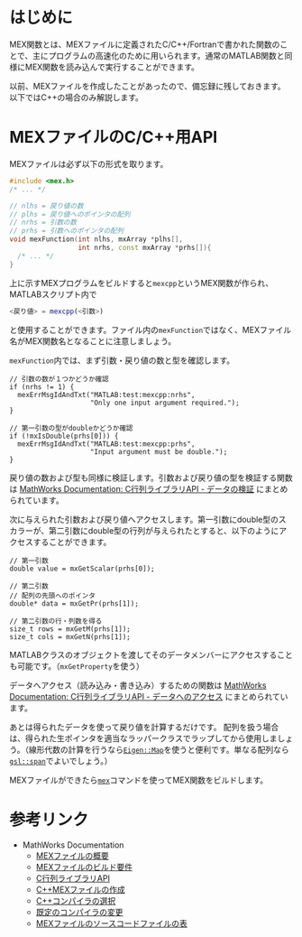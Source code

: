 <!--
title:   [MATLAB] MEX関数の作成方法
tags:    C++,MATLAB,mex
id:      0689a76638fa217c6e83
private: false
-->
# はじめに

MEX関数とは、MEXファイルに定義されたC/C++/Fortranで書かれた関数のことで、主にプログラムの高速化のために用いられます。通常のMATLAB関数と同様にMEX関数を読み込んで実行することができます。

以前、MEXファイルを作成したことがあったので、備忘録に残しておきます。
以下ではC++の場合のみ解説します。

# MEXファイルのC/C++用API

MEXファイルは必ず以下の形式を取ります。

```cpp:mexcpp.cpp
#include <mex.h>
/* ... */

// nlhs = 戻り値の数
// plhs = 戻り値へのポインタの配列
// nrhs = 引数の数
// prhs = 引数へのポインタの配列
void mexFunction(int nlhs, mxArray *plhs[],
                 int nrhs, const mxArray *prhs[]){
  /* ... */
}
```

上に示すMEXプログラムをビルドすると`mexcpp`というMEX関数が作られ、MATLABスクリプト内で

```m
<戻り値> = mexcpp(<引数>)
```

と使用することができます。ファイル内の`mexFunction`ではなく、MEXファイル名がMEX関数名となることに注意しましょう。

`mexFunction`内では、まず引数・戻り値の数と型を確認します。

```cpp:引数の数を確認
// 引数の数が１つかどうか確認
if (nrhs != 1) {
  mexErrMsgIdAndTxt("MATLAB:test:mexcpp:nrhs",
                    "Only one input argument required.");
}
```

```cpp:引数の型を確認
// 第一引数の型がdoubleかどうか確認
if (!mxIsDouble(prhs[0])) {
  mexErrMsgIdAndTxt("MATLAB:test:mexcpp:prhs",
                    "Input argument must be double.");
}
```

戻り値の数および型も同様に検証します。引数および戻り値の型を検証する関数は
[MathWorks Documentation: C行列ライブラリAPI - データの検証](https://jp.mathworks.com/help/matlab/validate-data.html)
にまとめられています。

次に与えられた引数および戻り値へアクセスします。第一引数にdouble型のスカラーが、第二引数にdouble型の行列が与えられたとすると、以下のようにアクセスすることができます。

```cpp:引数へアクセス
// 第一引数
double value = mxGetScalar(prhs[0]);

// 第二引数
// 配列の先頭へのポインタ
double* data = mxGetPr(prhs[1]);

// 第二引数の行・列数を得る
size_t rows = mxGetM(prhs[1]);
size_t cols = mxGetN(prhs[1]);
```

MATLABクラスのオブジェクトを渡してそのデータメンバーにアクセスすることも可能です。（`mxGetProperty`を使う）

データへアクセス（読み込み・書き込み）するための関数は
[MathWorks Documentation: C行列ライブラリAPI - データへのアクセス](https://jp.mathworks.com/help/matlab/access-data.html)
にまとめられています。

あとは得られたデータを使って戻り値を計算するだけです。
配列を扱う場合は、得られた生ポインタを適当なラッパークラスでラップしてから使用しましょう。（線形代数の計算を行うなら[`Eigen::Map`](https://eigen.tuxfamily.org/dox/group__TutorialMapClass.html)を使うと便利です。単なる配列なら[`gsl::span`](https://github.com/Microsoft/GSL)でよいでしょう。）

MEXファイルができたら[`mex`](https://jp.mathworks.com/help/matlab/ref/mex.html)コマンドを使ってMEX関数をビルドします。

# 参考リンク

- MathWorks Documentation
  - [MEXファイルの概要](https://jp.mathworks.com/help/matlab/matlab_external/introducing-mex-files.html)
  - [MEXファイルのビルド要件](https://jp.mathworks.com/help/matlab/matlab_external/what-you-need-to-build-mex-files.html)
  - [C行列ライブラリAPI](https://jp.mathworks.com/help/matlab/cc-mx-matrix-library.html)
  - [C++MEXファイルの作成](https://jp.mathworks.com/help/matlab/matlab_external/creating-c-mex-files.html)
  - [C++コンパイラの選択](https://jp.mathworks.com/help/matlab/matlab_external/choose-c-or-c-compilers.html)
  - [既定のコンパイラの変更](https://jp.mathworks.com/help/matlab/matlab_external/changing-default-compiler.html)
  - [MEXファイルのソースコードファイルの表](https://jp.mathworks.com/help/matlab/matlab_external/table-of-mex-file-source-code-files.html)